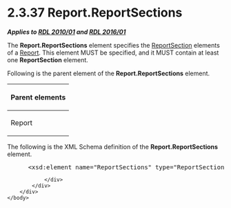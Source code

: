 <html dir="LTR" xmlns:mshelp="http://msdn.microsoft.com/mshelp" xmlns:ddue="http://ddue.schemas.microsoft.com/authoring/2003/5" xmlns:xlink="http://www.w3.org/1999/xlink" xmlns:tool="http://www.microsoft.com/tooltip">
    <head>
        <meta http-equiv="Content-Type" content="text/html; CHARSET=utf-8"></meta>
        <meta name="save" content="history"></meta>
        <title>2.3.37 Report.ReportSections</title>
        <xml>
            <mshelp:toctitle title="2.3.37 Report.ReportSections"></mshelp:toctitle>
            <mshelp:rltitle title="[MS-RDL]: Report.ReportSections"></mshelp:rltitle>
            <mshelp:keyword index="A" term="719bf6d3-815c-48f1-bff5-4dd84ce643a9"></mshelp:keyword>
            <mshelp:attr name="DCSext.ContentType" value="open specification"></mshelp:attr>
            <mshelp:attr name="AssetID" value="719bf6d3-815c-48f1-bff5-4dd84ce643a9"></mshelp:attr>
            <mshelp:attr name="TopicType" value="kbRef"></mshelp:attr>
            <mshelp:attr name="DCSext.Title" value="[MS-RDL]: Report.ReportSections" />
        </xml>
    </head>
    <body>
        <div id="header">
            <h1 class="heading">2.3.37 Report.ReportSections</h1>
        </div>
        <div id="mainSection">
            <div id="mainBody">
                <div id="allHistory" class="saveHistory"></div>
                <div id="sectionSection0" class="section" name="collapseableSection">
                    

<p><b><i>Applies to </i></b><a href="3428e690-a348-4ec7-8a6a-8efb42d2cdee.htm"><b><i>RDL 2010/01</i></b></a><b><i>
and </i></b><a href="52ce3983-2bfc-4e72-9359-42aaf5fe4509.htm"><b><i>RDL 2016/01</i></b></a></p>

<p>The <b>Report.ReportSections</b> element specifies the <a href="96c3d25f-d8ce-4fe4-ab03-592edaa4a1da.htm">ReportSection</a> elements of
a <a href="6bbaafec-020b-406c-b4e7-5e4318b616cb.htm">Report</a>. This element
MUST be specified, and it MUST contain at least one <b>ReportSection</b>
element.</p>

<p>Following is the parent element of the <b>Report.ReportSections</b>
element.</p>

<table>
 <thead>
  <tr>
   <th>
   <p>Parent elements</p>
   </th>
  </tr>
 </thead>
 <tr>
  <td>
  <p>Report</p>
  </td>
 </tr>
</table>

<p>The following is the XML Schema definition of the <b>Report.ReportSections</b>
element.</p>

<dl>
<dd>
<div><pre> &lt;xsd:element name=&quot;ReportSections&quot; type=&quot;ReportSectionsType&quot; minOccurs=&quot;1&quot; /&gt;
</pre></div>
</dd></dl>


                </div>
            </div>
        </div>
    </body>
</html>